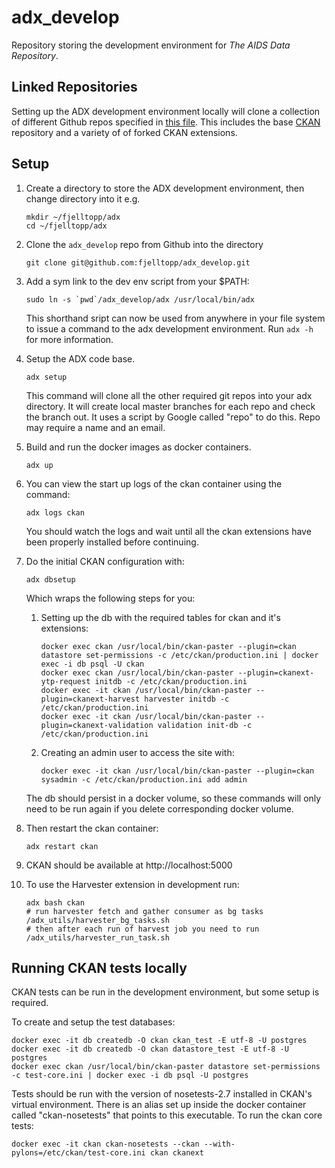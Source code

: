 # adx_develop

Repository storing the development environment for _The AIDS Data Repository_.

## Linked Repositories

Setting up the ADX development environment locally will clone a collection of different Github repos specified in [this file](https://github.com/fjelltopp/adx_manifest/blob/master/default.xml).  This includes the base [CKAN](https://github.com/ckan/ckan) repository and a variety of of forked CKAN extensions.


## Setup

1. Create a directory to store the ADX development environment, then change
   directory into it e.g.
   ```
   mkdir ~/fjelltopp/adx
   cd ~/fjelltopp/adx
   ```

2. Clone the `adx_develop` repo from Github into the directory
   ```
   git clone git@github.com:fjelltopp/adx_develop.git
   ```

3. Add a sym link to the dev env script from your $PATH:
   ```
   sudo ln -s `pwd`/adx_develop/adx /usr/local/bin/adx
   ```
   This shorthand sript can now be used from anywhere in your file system to
   issue a command to the adx development environment. Run `adx -h` for more
   information.

4. Setup the ADX code base.
   ```
   adx setup
   ```
   This command will clone all the other required git repos into your adx
   directory.  It will create local master branches for each repo and check
   the branch out. It uses a script by Google called "repo" to do this. Repo
   may require a name and an email.

5. Build and run the docker images as docker containers.
   ```
   adx up
   ```

6. You can view the start up logs of the ckan container using the command:
   ```
   adx logs ckan
   ```
   You should watch the logs and wait until all the ckan extensions have been properly installed before continuing.

7. Do the initial CKAN configuration with:
    ```
    adx dbsetup
    ```
    Which wraps the following steps for you:
    1. Setting up the db with the required tables for ckan and it's extensions:
       ```
       docker exec ckan /usr/local/bin/ckan-paster --plugin=ckan datastore set-permissions -c /etc/ckan/production.ini | docker exec -i db psql -U ckan
       docker exec ckan /usr/local/bin/ckan-paster --plugin=ckanext-ytp-request initdb -c /etc/ckan/production.ini
       docker exec -it ckan /usr/local/bin/ckan-paster --plugin=ckanext-harvest harvester initdb -c /etc/ckan/production.ini
       docker exec -it ckan /usr/local/bin/ckan-paster --plugin=ckanext-validation validation init-db -c /etc/ckan/production.ini
       ```

    2. Creating an admin user to access the site with:
       ```
       docker exec -it ckan /usr/local/bin/ckan-paster --plugin=ckan sysadmin -c /etc/ckan/production.ini add admin
       ```
    The db should persist in a docker volume, so these commands will only need to
    be run again if you delete corresponding docker volume.

8. Then restart the ckan container:
   ```
   adx restart ckan
   ```

9. CKAN should be available at http://localhost:5000

10. To use the Harvester extension in development run:
    ```
    adx bash ckan
    # run harvester fetch and gather consumer as bg tasks
    /adx_utils/harvester_bg_tasks.sh
    # then after each run of harvest job you need to run
    /adx_utils/harvester_run_task.sh
    ```

## Running CKAN tests locally

CKAN tests can be run in the development environment, but some setup is required.

To create and setup the test databases:
```
docker exec -it db createdb -O ckan ckan_test -E utf-8 -U postgres
docker exec -it db createdb -O ckan datastore_test -E utf-8 -U postgres
docker exec ckan /usr/local/bin/ckan-paster datastore set-permissions -c test-core.ini | docker exec -i db psql -U postgres
```

Tests should be run with the version of nosetests-2.7 installed in CKAN's virtual environment.  There is an alias set up inside the docker container called "ckan-nosetests" that points to this
executable. To run the ckan core tests:

```
docker exec -it ckan ckan-nosetests --ckan --with-pylons=/etc/ckan/test-core.ini ckan ckanext
```
